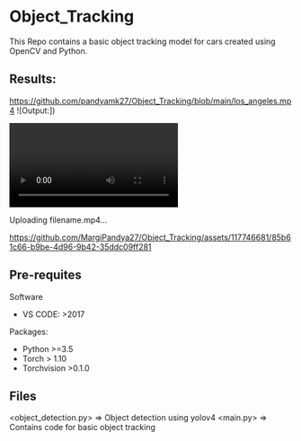 # Object_Tracking

This Repo contains a basic object tracking model for cars created using OpenCV and Python.

## Results:
https://github.com/pandyamk27/Object_Tracking/blob/main/los_angeles.mp4
![Output:])


![Input:](https://github.com/pandyamk27/Object_Tracking/blob/main/los_angeles.mp4)




Uploading filename.mp4…



https://github.com/MargiPandya27/Object_Tracking/assets/117746681/85b61c66-b9be-4d96-9b42-35ddc09ff281


## Pre-requites

Software
* VS CODE: >2017

Packages:

* Python >=3.5
* Torch > 1.10
* Torchvision >0.1.0

## Files
<object_detection.py> => Object detection using yolov4
<main.py> => Contains code for basic object tracking

